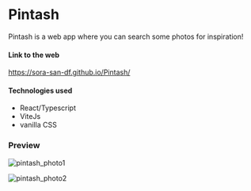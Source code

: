 # Pintash
Pintash is a web app where you can search some photos for inspiration!

#### Link to the web
https://sora-san-df.github.io/Pintash/

#### Technologies used
- React/Typescript
- ViteJs
- vanilla CSS
### Preview

![pintash_photo1](https://user-images.githubusercontent.com/83962875/214133104-1311c53b-c379-4043-b782-abd1e00efecb.png)

![pintash_photo2](https://user-images.githubusercontent.com/83962875/214133131-40ca07bc-cc4f-4c3a-ac83-2cd907e43b7c.png)
